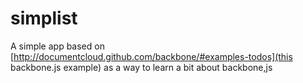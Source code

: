 simplist
=======

A simple app based on [http://documentcloud.github.com/backbone/#examples-todos](this backbone.js example) as a way to learn a bit about backbone,js

